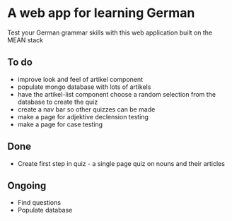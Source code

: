 # A web app for learning German

Test your German grammar skills with this web application built on the MEAN stack

## To do
* improve look and feel of artikel component
* populate mongo database with lots of artikels
* have the artikel-list component choose a random selection from the database to create the quiz
* create a nav bar so other quizzes can be made
* make a page for adjektive declension testing
* make a page for case testing

## Done
* Create first step in quiz - a single page quiz on nouns and their articles

## Ongoing
* Find questions
* Populate database
